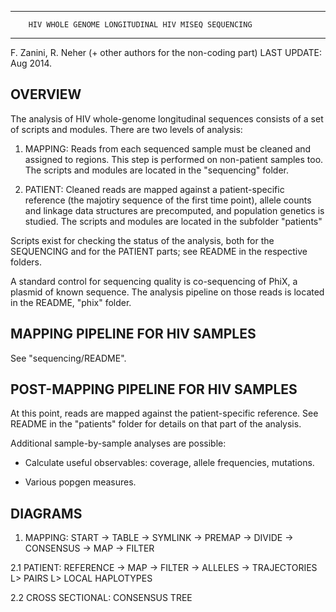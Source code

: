 -------------------------------------------------------------------------------
		HIV WHOLE GENOME LONGITUDINAL HIV MISEQ SEQUENCING
-------------------------------------------------------------------------------
F. Zanini, R. Neher (+ other authors for the non-coding part)
LAST UPDATE: Aug 2014.

OVERVIEW
-------------------------------------------------------------------------------
The analysis of HIV whole-genome longitudinal sequences consists of a set of
scripts and modules. There are two levels of analysis:

1. MAPPING: Reads from each sequenced sample must be cleaned and assigned to
            regions. This step is performed on non-patient samples too. The
            scripts and modules are located in the "sequencing" folder.

2. PATIENT: Cleaned reads are mapped against a patient-specific reference (the
            majotiry sequence of the first time point), allele counts and linkage
            data structures are precomputed, and population genetics is
            studied. The scripts and modules are located in the subfolder "patients"

Scripts exist for checking the status of the analysis, both for the SEQUENCING and 
for the PATIENT parts; see README in the respective folders.

A standard control for sequencing quality is co-sequencing of PhiX, a plasmid of known
sequence. The analysis pipeline on those reads is located in the README, "phix" folder.


MAPPING PIPELINE FOR HIV SAMPLES
-------------------------------------------------------------------------------
See "sequencing/README".


POST-MAPPING PIPELINE FOR HIV SAMPLES
-------------------------------------------------------------------------------
At this point, reads are mapped against the patient-specific reference. See README in
the "patients" folder for details on that part of the analysis.

Additional sample-by-sample analyses are possible:

- Calculate useful observables: coverage, allele frequencies, mutations.

- Various popgen measures.


DIAGRAMS
-------------------------------------------------------------------------------
1. MAPPING: START -> TABLE -> SYMLINK -> PREMAP -> DIVIDE -> CONSENSUS -> MAP -> FILTER

2.1 PATIENT: REFERENCE -> MAP -> FILTER -> ALLELES -> TRAJECTORIES
                                        L> PAIRS
                                        L> LOCAL HAPLOTYPES

2.2 CROSS SECTIONAL: CONSENSUS TREE
